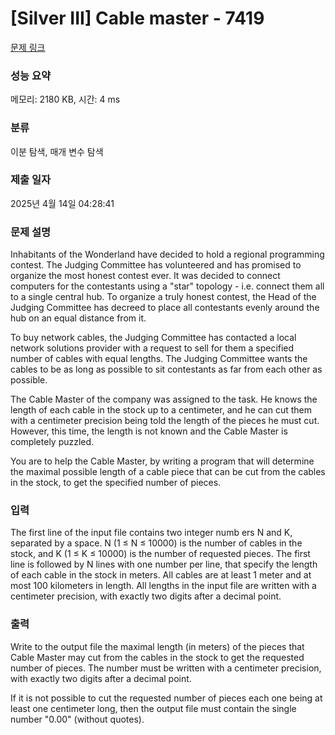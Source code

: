 # [Silver III] Cable master - 7419 

[문제 링크](https://www.acmicpc.net/problem/7419) 

### 성능 요약

메모리: 2180 KB, 시간: 4 ms

### 분류

이분 탐색, 매개 변수 탐색

### 제출 일자

2025년 4월 14일 04:28:41

### 문제 설명

<p>Inhabitants of the Wonderland have decided to hold a regional programming contest. The Judging Committee has volunteered and has promised to organize the most honest contest ever. It was decided to connect computers for the contestants using a "star" topology - i.e. connect them all to a single central hub. To organize a truly honest contest, the Head of the Judging Committee has decreed to place all contestants evenly around the hub on an equal distance from it.</p>

<p>To buy network cables, the Judging Committee has contacted a local network solutions provider with a request to sell for them a specified number of cables with equal lengths. The Judging Committee wants the cables to be as long as possible to sit contestants as far from each other as possible.</p>

<p>The Cable Master of the company was assigned to the task. He knows the length of each cable in the stock up to a centimeter, and he can cut them with a centimeter precision being told the length of the pieces he must cut. However, this time, the length is not known and the Cable Master is completely puzzled.</p>

<p>You are to help the Cable Master, by writing a program that will determine the maximal possible length of a cable piece that can be cut from the cables in the stock, to get the specified number of pieces.</p>

### 입력 

 <p>The first line of the input file contains two integer numb ers N and K, separated by a space. N (1 ≤ N ≤ 10000) is the number of cables in the stock, and K (1 ≤ K ≤ 10000) is the number of requested pieces. The first line is followed by N lines with one number per line, that specify the length of each cable in the stock in meters. All cables are at least 1 meter and at most 100 kilometers in length. All lengths in the input file are written with a centimeter precision, with exactly two digits after a decimal point.</p>

### 출력 

 <p>Write to the output file the maximal length (in meters) of the pieces that Cable Master may cut from the cables in the stock to get the requested number of pieces. The number must be written with a centimeter precision, with exactly two digits after a decimal point.</p>

<p>If it is not possible to cut the requested number of pieces each one being at least one centimeter long, then the output file must contain the single number "0.00" (without quotes).</p>

